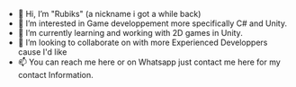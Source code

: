 - 👋 Hi, I’m "Rubiks" (a nickname i got a while back)
- 👀 I’m interested in Game developpement more specifically C# and Unity.
- 🌱 I’m currently learning and working with 2D games in Unity. 
- 💞️ I’m looking to collaborate on with more Experienced Developpers cause I'd like 
- 📫 You can reach me here or on Whatsapp just contact me here for my contact Information.

